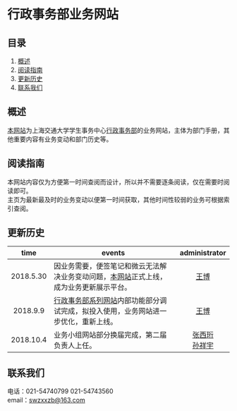 行政事务部业务网站  
======

目录
----
1. [概述](#概述)  
2. [阅读指南](#阅读指南)  
3. [更新历史](#更新历史)
4. [联系我们](#联系我们)  

概述  
-----
[本网站](https://affairs-group.github.io/affairs-group/)为上海交通大学学生事务中心[行政事务部](xingzhengbu.group)的业务网站，主体为部门手册，其他重要内容有业务变动和部门历史等。

阅读指南  
-----
本网站内容仅为方便第一时间查阅而设计，所以并不需要逐条阅读，仅在需要时阅读即可。  
主页为最新最及时的业务变动以便第一时间获取，其他时间性较弱的业务可根据索引查阅。

更新历史
-----
| time  | events |administrator|
|:-------:|---|:-------:|
| 2018.5.30  |因业务需要，便签笔记和微云无法解决业务变动问题，[本网站](https://affairs-group.github.io/)正式上线，成为业务更新展示平台。 | [王博](https://github.com/wangbo-sjtu)|
| 2018.9.9  | [行政事务部系列网站](xingzhengbu.group)内部功能部分调试完成，拟投入使用，业务网站进一步优化，重新上线。| [王博](https://github.com/wangbo-sjtu)|
|2018.10.4|业务小组网站部分换届完成，第二届负责人上任。|[张西珩](https://github.com/EvoEcho)<br/>[孙祥宇](https://github.com/sunxiangyudiyi)|

联系我们  
-----
电话：021-54740799 021-54743560  
email：swzxxzb@163.com
